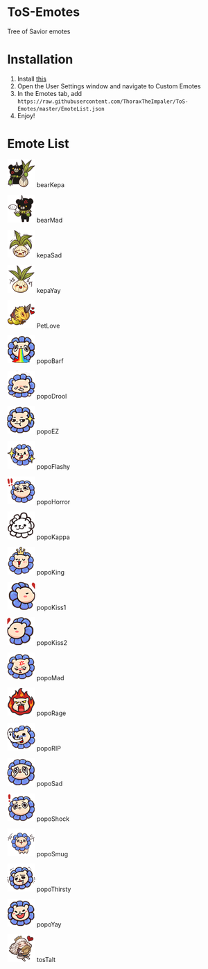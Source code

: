 # ToS-Emotes

Tree of Savior emotes

# Installation
1. Install [this](https://github.com/Natsulus/Custom-Emotes)
2. Open the User Settings window and navigate to Custom Emotes
3. In the Emotes tab, add `https://raw.githubusercontent.com/ThoraxTheImpaler/ToS-Emotes/master/EmoteList.json`
4. Enjoy!

# Emote List

![bearKepa Image](https://raw.githubusercontent.com/ThoraxTheImpaler/ToS-Emotes/master/64/bearKepa.png)
bearKepa

![bearMad Image](https://raw.githubusercontent.com/ThoraxTheImpaler/ToS-Emotes/master/64/bearMad.png)
bearMad

![kepaSad Image](https://raw.githubusercontent.com/ThoraxTheImpaler/ToS-Emotes/master/64/kepaSad.png)
kepaSad

![kepaYay Image](https://raw.githubusercontent.com/ThoraxTheImpaler/ToS-Emotes/master/64/kepaYay.png)
kepaYay

![PetLove Image](https://raw.githubusercontent.com/ThoraxTheImpaler/ToS-Emotes/master/64/PetLove.png)
PetLove


![popoBarf Image](https://raw.githubusercontent.com/ThoraxTheImpaler/ToS-Emotes/master/64/popoBarf.png)
popoBarf

![popoDrool Image](https://raw.githubusercontent.com/ThoraxTheImpaler/ToS-Emotes/master/64/popoDrool.png)
popoDrool

![popoEZ Image](https://raw.githubusercontent.com/ThoraxTheImpaler/ToS-Emotes/master/64/popoEZ.png)
popoEZ

![popoFlashy Image](https://raw.githubusercontent.com/ThoraxTheImpaler/ToS-Emotes/master/64/popoFlashy.png)
popoFlashy

![popoHorror Image](https://raw.githubusercontent.com/ThoraxTheImpaler/ToS-Emotes/master/64/popoHorror.png)
popoHorror

![popoKappa Image](https://raw.githubusercontent.com/ThoraxTheImpaler/ToS-Emotes/master/64/popoKappa.png)
popoKappa

![popoKing Image](https://raw.githubusercontent.com/ThoraxTheImpaler/ToS-Emotes/master/64/popoKing.png)
popoKing

![popoKiss1 Image](https://raw.githubusercontent.com/ThoraxTheImpaler/ToS-Emotes/master/64/popoKiss1.png)
popoKiss1

![popoKiss2 Image](https://raw.githubusercontent.com/ThoraxTheImpaler/ToS-Emotes/master/64/popoKiss2.png)
popoKiss2

![popoMad Image](https://raw.githubusercontent.com/ThoraxTheImpaler/ToS-Emotes/master/64/popoMad.png)
popoMad

![popoRage Image](https://raw.githubusercontent.com/ThoraxTheImpaler/ToS-Emotes/master/64/popoRage.png)
popoRage

![popoRIP Image](https://raw.githubusercontent.com/ThoraxTheImpaler/ToS-Emotes/master/64/popoRIP.png)
popoRIP

![popoSad Image](https://raw.githubusercontent.com/ThoraxTheImpaler/ToS-Emotes/master/64/popoSad.png)
popoSad

![popoShock Image](https://raw.githubusercontent.com/ThoraxTheImpaler/ToS-Emotes/master/64/popoShock.png)
popoShock

![popoSmug Image](https://raw.githubusercontent.com/ThoraxTheImpaler/ToS-Emotes/master/64/popoSmug.png)
popoSmug

![popoThirsty Image](https://raw.githubusercontent.com/ThoraxTheImpaler/ToS-Emotes/master/64/popoThirsty.png)
popoThirsty

![popoYay Image](https://raw.githubusercontent.com/ThoraxTheImpaler/ToS-Emotes/master/64/popoYay.png)
popoYay

![tosTalt Image](https://raw.githubusercontent.com/ThoraxTheImpaler/ToS-Emotes/master/64/tosTalt.png)
tosTalt
